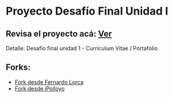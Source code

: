 # Proyecto Desafío Final Unidad I

## Revisa el proyecto acá: [Ver](https://javierfdb.github.io/)

Detalle: Desafío final unidad 1 - Currículum Vitae / Portafolio

## Forks:

- [Fork desde Fernardo Lorca](https://github.com/javierfdb/desarrollo-portafolio)
- [Fork desde iPolloyo](https://github.com/javierfdb/desafio_6_final)

